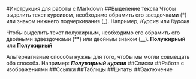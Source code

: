 #Инструкция для работы с Markdown
##Выделение текста
Чтобы выделить текст курсивом, необходимо обрамить его звездочками (*) или знаком нижнего подчеркивания (_). Например, *Курсив* или _Курсив_

Чтобы выделить текст полужирным, необходимо его обрамить его двойными здвездочками (**) или двойным знаком (__). **Полужирный** или __Полужирный__

Альтернативные способы нужны для того, чтобы мы могли совмещать оба способа. Например: _**Полужирный курсив**_
##Списки 
##Работа с изображениями 
##Ссылки 
##Таблицы 
##Цитаты
##Заключение 